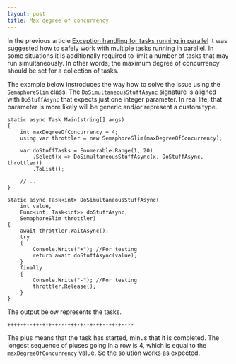 ```yaml
---
layout: post
title: Max degree of concurrency 
---
```


In the previous article <a href="/2020/07/30/Exception-handling-for-tasks-running-in-parallel">Exception handling for tasks running in parallel</a> it was suggested how to safely work with multiple tasks running in parallel. In some situations it is additionally required to limit a number of tasks that may run simultaneously. In other words, the maximum degree of concurrency should be set for a collection of tasks. 

The example below instroduces the way how to solve the issue using the <code>SemaphoreSlim</code> class. The <code>DoSimultaneousStuffAsync</code> signature is aligned with <code>DoStuffAsync</code> that expects just one integer parameter. In real life, that parameter is more likely will be generic and/or represent a custom type.

<pre><code class="language-cs">static async Task Main(string[] args)
{
    int maxDegreeOfConcurrency = 4; 
    using var throttler = new SemaphoreSlim(maxDegreeOfConcurrency);

    var doStuffTasks = Enumerable.Range(1, 20)
        .Select(x => DoSimultaneousStuffAsync(x, DoStuffAsync, throttler))
        .ToList();

    //... 
}

static async Task&lt;int&gt; DoSimultaneousStuffAsync(
    int value,
    Func&lt;int, Task&lt;int&gt;&gt; doStuffAsync,
    SemaphoreSlim throttler)
{
    await throttler.WaitAsync();
    try
    {
        Console.Write("+"); //For testing
        return await doStuffAsync(value);
    }
    finally
    {
        Console.Write("-"); //For testing
        throttler.Release();
    }
}</code></pre>

The output below represents the tasks.  
<pre><code class="nohighlight">++++-+--++-+-+-+---+++-+--+-++--++-+----</code></pre>
The plus means that the task has started, minus that it is completed. The longest sequence of pluses going in a row is 4, which is equal to the <code>maxDegreeOfConcurrency</code> value. So the solution works as expected. 